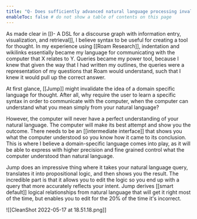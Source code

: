 ```yaml
---
title: "Q- Does sufficiently advanced natural language processing invalidate the need for a structured DSL"
enableToc: false # do not show a table of contents on this page
---
```

As made clear in [[I- A DSL for a discourse graph with information entry, visualization, and retrieval]], I believe syntax to be useful for creating a tool for thought. In my experience using [[Roam Research]], indentation and wikilinks essentially became my language for communicating with the computer that X relates to Y. Queries became my power tool, because I knew that given the way that I had written my outlines, the queries were a representation of my questions that Roam would understand, such that I knew it would pull up the correct answer.

At first glance, [[Jump]] might invalidate the idea of a domain specific language for thought. After all, why require the user to learn a specific syntax in order to communicate with the computer, when the computer can understand what you mean simply from your natural language?

However, the computer will never have a perfect understanding of your natural language. The computer will make its best attempt and show you the outcome. There needs to be an [[intermediate interface]] that shows you what the computer understood so you know how it came to its conclusion. This is where I believe a domain-specific language comes into play, as it will be able to express with higher precision and fine grained control what the computer understood than natural language.

Jump does an impressive thing where it takes your natural language query, translates it into propositional logic, and then shows you the result. The incredible part is that it allows you to edit the logic so you end up with a query that more accurately reflects your intent. Jump derives [[smart default]] logical relationships from natural language that will get it right most of the time, but enables you to edit for the 20% of the time it's incorrect.

![[CleanShot 2022-05-17 at 18.51.18.png]]